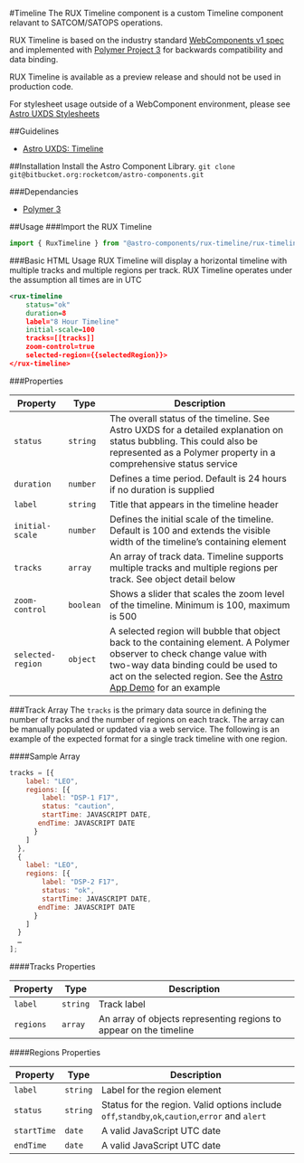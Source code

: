 #Timeline
The RUX Timeline component is a custom Timeline component relavant to SATCOM/SATOPS operations.

RUX Timeline is based on the industry standard [WebComponents v1 spec](https://html.spec.whatwg.org/multipage/custom-elements.html) and implemented with [Polymer Project 3](https://www.polymer-project.org) for backwards compatibility and data binding.

RUX Timeline is available as a preview release and should not be used in production code.

For stylesheet usage outside of a WebComponent environment, please see [Astro UXDS Stylesheets](https://bitbucket.org/rocketcom/astro-styles)

##Guidelines

* [Astro UXDS: Timeline](https://cms.astrouxds.com/library/timeline)

##Installation
Install the Astro Component Library.
`git clone git@bitbucket.org:rocketcom/astro-components.git`

###Dependancies

* [Polymer 3](https://www.polymer-project.com)

##Usage
###Import the RUX Timeline

```javascript
import { RuxTimeline } from "@astro-components/rux-timeline/rux-timeline.js";
```

###Basic HTML Usage
RUX Timeline will display a horizontal timeline with multiple tracks and multiple regions per track. RUX Timeline operates under the assumption all times are in UTC

```xml
<rux-timeline
	status="ok"
	duration=8
	label="8 Hour Timeline" 
	initial-scale=100
	tracks=[[tracks]]
	zoom-control=true
	selected-region={{selectedRegion}}>
</rux-timeline>	
```


###Properties

| Property | Type | Description |
| -------- | ---- | ------------|
| `status` | `string` | The overall status of the timeline. See Astro UXDS for a detailed explanation on status bubbling. This could also be represented as a Polymer property in a comprehensive status service
| `duration` | `number` | Defines a time period. Default is 24 hours if no duration is supplied
| `label` | `string` | Title that appears in the timeline header
| `initial-scale` | `number` | Defines the initial scale of the timeline. Default is 100 and extends the visible width of the timeline’s containing element
| `tracks` | `array` | An array of track data. Timeline supports multiple tracks and multiple regions per track. See object detail below
| `zoom-control` | `boolean` | Shows a slider that scales the zoom level of the timeline. Minimum is 100, maximum is 500
| `selected-region` | `object` | A selected region will bubble that object back to the containing element. A Polymer observer to check change value with two-way data binding could be used to act on the selected region. See the [Astro App Demo](https://astro-app.rocketcom.com) for an example

###Track Array
The `tracks` is the primary data source in defining the number of tracks and the number of regions on each track. The array can be manually populated or updated via a web service. The following is an example of the expected format for a single track timeline with one region.

####Sample Array

```javascript
tracks = [{
	label: "LEO",
	regions: [{
		label: "DSP-1 F17",
		status: "caution",
		startTime: JAVASCRIPT DATE,
       endTime: JAVASCRIPT DATE
      }
    ]
  },
  {
	label: "LEO",
	regions: [{
		label: "DSP-2 F17",
		status: "ok",
		startTime: JAVASCRIPT DATE,
       endTime: JAVASCRIPT DATE
      }
    ]
  }
  …
];
```

####Tracks Properties

| Property | Type | Description |
| -------- | ---- | ------------|
| `label` | `string` | Track label
| `regions` | `array` | An array of objects representing regions to appear on the timeline

####Regions Properties

| Property | Type | Description |
| -------- | ---- | ------------|
| `label` | `string` | Label for the region element
| `status` | `string` | Status for the region. Valid options include `off`,`standby`,`ok`,`caution`,`error` and `alert`
| `startTime` | `date` | A valid JavaScript UTC date
| `endTime` | `date` | A valid JavaScript UTC date
